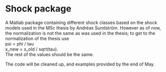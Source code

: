 # Shock package
A Matlab package containing different shock classes based on the shock models used in the MSc thesis by Andréas Sundström. However as of now, the normalization is not the same as was used in the thesis; to get to the normalization of the thesis use  
   psi   = phi / tau  
   x_new = x_old / sqrt(tau).  
The rest of the values should be the same.

The code will be cleaned up, and examples provided by the end of May.